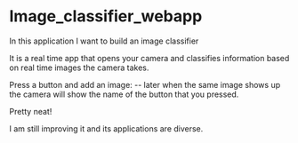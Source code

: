 # Image_classifier_webapp

In this application I want to build an image classifier

It is a real time app that opens your camera and classifies information based on real time images the camera takes.

Press a button and add an image: -- later when the same image shows up the camera will show the name of the button that you pressed.

Pretty neat!

I am still improving it and its applications are diverse.
